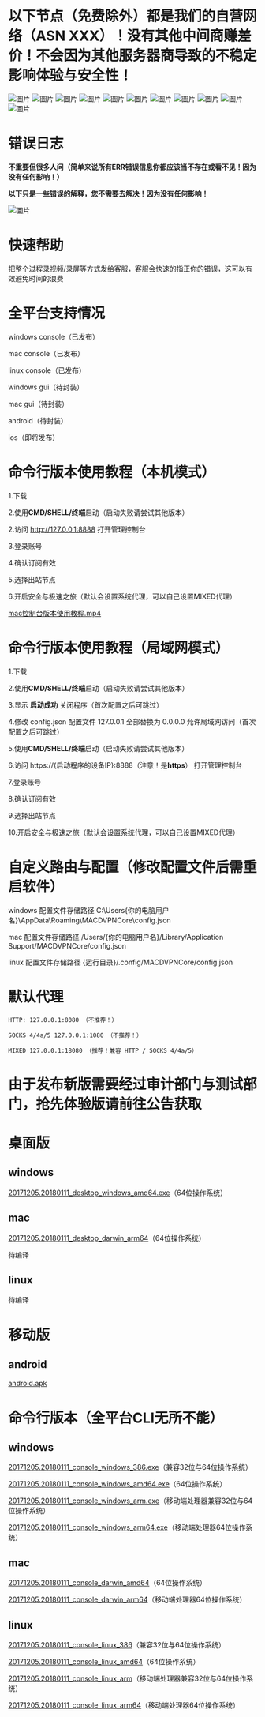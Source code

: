 # 以下节点（免费除外）都是我们的自营网络（ASN XXX）！没有其他中间商赚差价！不会因为其他服务器商导致的不稳定影响体验与安全性！
![圖片](https://github.com/user-attachments/assets/264c9d0f-49d1-4649-a452-6ed52c8c9c56)
![圖片](https://github.com/user-attachments/assets/e19a284c-e4ac-4d16-99f3-6c5de992b9e0)
![圖片](https://github.com/user-attachments/assets/925164d1-06d2-47f6-9d57-54dfe1fcd690)
![圖片](https://github.com/user-attachments/assets/36cba4d3-3ea2-4ce6-abbc-2e47e9e777aa)
![圖片](https://github.com/user-attachments/assets/a83876ba-3a76-466d-a42d-cd3e179207bf)
![圖片](https://github.com/user-attachments/assets/7f2861a3-46cd-4501-9a80-db65c73dc791)
![圖片](https://github.com/user-attachments/assets/5d364bea-fe6c-4f7a-a74e-fe0934f12d3a)
![圖片](https://github.com/user-attachments/assets/4e49ad70-1c36-4776-af73-1db7ca227e2f)
![圖片](https://github.com/user-attachments/assets/d5d5f941-7bd1-46fe-afcd-8471493a97cc)
![圖片](https://github.com/user-attachments/assets/50297145-0cec-4c21-9abf-2b07d5634d60)
![圖片](https://github.com/user-attachments/assets/28f49a85-a49b-47fe-8359-4c55986ef5a9)


# 错误日志
**不重要但很多人问（简单来说所有ERR错误信息你都应该当不存在或看不见！因为没有任何影响！）**

**以下只是一些错误的解释，您不需要去解决！因为没有任何影响！**

![圖片](https://github.com/user-attachments/assets/7fc8e958-898b-4153-b160-0e24f477029a)

# 快速帮助
把整个过程录视频/录屏等方式发给客服，客服会快速的指正你的错误，这可以有效避免时间的浪费

# 全平台支持情况
windows console（已发布）

mac console（已发布）

linux console（已发布）

windows gui（待封装）

mac gui（待封装）

android（待封装）

ios（即将发布）

# 命令行版本使用教程（本机模式）
1.下载

2.使用**CMD/SHELL/终端**启动（启动失败请尝试其他版本）

2.访问 http://127.0.0.1:8888 打开管理控制台

3.登录账号

4.确认订阅有效

5.选择出站节点

6.开启安全与极速之旅（默认会设置系统代理，可以自己设置MIXED代理）

[mac控制台版本使用教程.mp4](https://macdvpn.com/tmp/video/mac-console.mp4)

# 命令行版本使用教程（局域网模式）
1.下载

2.使用**CMD/SHELL/终端**启动（启动失败请尝试其他版本）

3.显示 **启动成功** 关闭程序（首次配置之后可跳过）

4.修改 config.json 配置文件 127.0.0.1 全部替换为 0.0.0.0 允许局域网访问（首次配置之后可跳过）

5.使用**CMD/SHELL/终端**启动（启动失败请尝试其他版本）

6.访问 https://{启动程序的设备IP}:8888（注意！是**https**） 打开管理控制台

7.登录账号

8.确认订阅有效

9.选择出站节点

10.开启安全与极速之旅（默认会设置系统代理，可以自己设置MIXED代理）

# 自定义路由与配置（修改配置文件后需重启软件）
windows 配置文件存储路径 C:\Users\{你的电脑用户名}\AppData\Roaming\MACDVPNCore\config.json

mac 配置文件存储路径 /Users/{你的电脑用户名}/Library/Application Support/MACDVPNCore/config.json

linux 配置文件存储路径 {运行目录}/.config/MACDVPNCore/config.json

# 默认代理
```
HTTP: 127.0.0.1:8080 （不推荐！）
```

```
SOCKS 4/4a/5 127.0.0.1:1080 （不推荐！）
```

```
MIXED 127.0.0.1:18080 （推荐！兼容 HTTP / SOCKS 4/4a/5）
```

# 由于发布新版需要经过审计部门与测试部门，抢先体验版请前往公告获取

# 桌面版
## windows
[20171205.20180111_desktop_windows_amd64.exe](https://macdvpn.com/tmp/20171205.20180111/desktop_windows_amd64.exe)（64位操作系统）

## mac
[20171205.20180111_desktop_darwin_arm64](https://macdvpn.com/tmp/20171205.20180111/desktop_darwin_arm64)（64位操作系统）

待编译

## linux

待编译

# 移动版
## android
[android.apk](https://macdvpn.com/tmp/20171205.20180111/android.apk)

# 命令行版本（全平台CLI无所不能）
## windows
[20171205.20180111_console_windows_386.exe](https://macdvpn.com/tmp/20171205.20180111/console_windows_386.exe)（兼容32位与64位操作系统）

[20171205.20180111_console_windows_amd64.exe](https://macdvpn.com/tmp/20171205.20180111/console_windows_amd64.exe)（64位操作系统）

[20171205.20180111_console_windows_arm.exe](https://macdvpn.com/tmp/20171205.20180111/console_windows_arm.exe)（移动端处理器兼容32位与64位操作系统）

[20171205.20180111_console_windows_arm64.exe](https://macdvpn.com/tmp/20171205.20180111/console_windows_arm64.exe)（移动端处理器64位操作系统）

## mac
[20171205.20180111_console_darwin_amd64](https://macdvpn.com/tmp/20171205.20180111/console_darwin_amd64)（64位操作系统）

[20171205.20180111_console_darwin_arm64](https://macdvpn.com/tmp/20171205.20180111/console_darwin_arm64)（移动端处理器64位操作系统）

## linux
[20171205.20180111_console_linux_386](https://macdvpn.com/tmp/20171205.20180111/console_linux_386)（兼容32位与64位操作系统）

[20171205.20180111_console_linux_amd64](https://macdvpn.com/tmp/20171205.20180111/console_linux_amd64)（64位操作系统）

[20171205.20180111_console_linux_arm](https://macdvpn.com/tmp/20171205.20180111/console_linux_arm)（移动端处理器兼容32位与64位操作系统）

[20171205.20180111_console_linux_arm64](https://macdvpn.com/tmp/20171205.20180111/console_linux_arm64)（移动端处理器64位操作系统）
